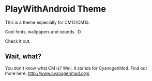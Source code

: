 # PlayWithAndroid Theme #

This is a theme especially for CM12/CM13.

Cool fonts, wallpapers and sounds. :D

Check it out.

## Wait, what? ##

You don't know what CM is? Well, it stands for CyanogenMod. Find out more here: http://www.cyanogenmod.org/
